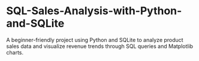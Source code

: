 # SQL-Sales-Analysis-with-Python-and-SQLite
A beginner-friendly project using Python and SQLite to analyze product sales data and visualize revenue trends through SQL queries and Matplotlib charts.
